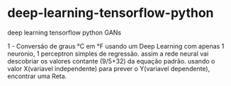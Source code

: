 # deep-learning-tensorflow-python
deep learning tensorflow python GANs


1 - Conversão de graus °C em °F usando um Deep Learning com apenas 1 neuronio, 1 perceptron simples de regressão.
assim a rede neural vai descobriar os valores contante (9/5+32) da equação padrão.
usando o valor X(variavel independente) para prever o Y(variavel dependente), encontrar uma Reta.
